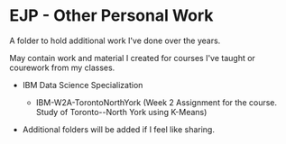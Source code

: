 # EJP - Other Personal Work

A folder to hold additional work I've done over the years.

May contain work and material I created for courses I've taught or courework from my classes.

- IBM Data Science Specialization
  - IBM-W2A-TorontoNorthYork (Week 2 Assignment for the course. Study of Toronto--North York using K-Means)
  
- Additional folders will be added if I feel like sharing.

